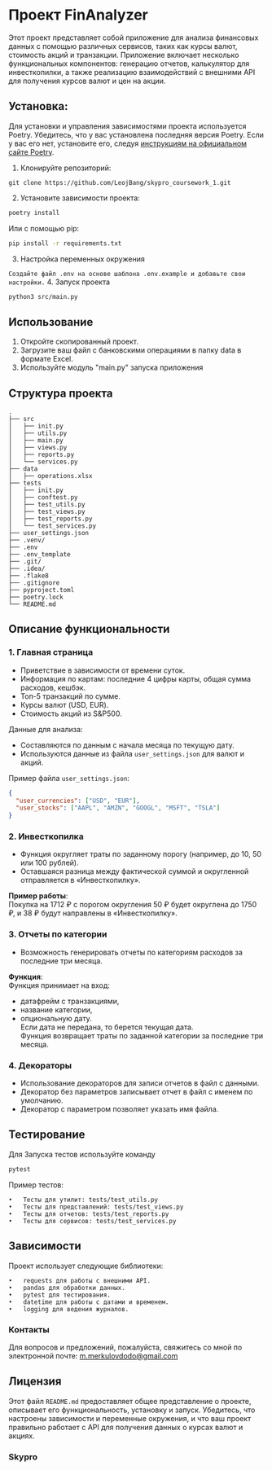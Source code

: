 # Проект FinAnalyzer

Этот проект представляет собой приложение для анализа финансовых данных с помощью различных сервисов, таких как курсы валют, стоимость акций и транзакции. Приложение включает несколько функциональных компонентов: генерацию отчетов, калькулятор для инвесткопилки, а также реализацию взаимодействий с внешними API для получения курсов валют и цен на акции.

## Установка:

Для установки и управления зависимостями проекта используется Poetry. Убедитесь, что у вас установлена последняя версия
Poetry. Если у вас его нет, установите его,
следуя [инструкциям на официальном сайте Poetry](https://python-poetry.org/docs/#installation).

1. Клонируйте репозиторий:

```
git clone https://github.com/LeojBang/skypro_coursework_1.git
```

2. Установите зависимости проекта:

```bash
poetry install
````
Или с помощью pip:
```bash
pip install -r requirements.txt
```

3. Настройка переменных окружения

``
 Создайте файл .env на основе шаблона .env.example и добавьте свои настройки.
``
4. Запуск проекта
```bash
python3 src/main.py
```
## Использование

1. Откройте скопированный проект.
2. Загрузите ваш файл с банковскими операциями в папку data в формате Excel.
3. Используйте модуль "main.py" запуска приложения


## Структура проекта

```
.
├── src
│   ├── init.py
│   ├── utils.py
│   ├── main.py
│   ├── views.py
│   ├── reports.py
│   └── services.py
├── data
│   ├── operations.xlsx
├── tests
│   ├── init.py
│   ├── conftest.py
│   ├── test_utils.py
│   ├── test_views.py
│   ├── test_reports.py
│   └── test_services.py
├── user_settings.json
├── .venv/
├── .env
├── .env_template
├── .git/
├── .idea/
├── .flake8
├── .gitignore
├── pyproject.toml
├── poetry.lock
└── README.md
```

## Описание функциональности

### 1. Главная страница
- Приветствие в зависимости от времени суток.
- Информация по картам: последние 4 цифры карты, общая сумма расходов, кешбэк.
- Топ-5 транзакций по сумме.
- Курсы валют (USD, EUR).
- Стоимость акций из S&P500.

Данные для анализа:
- Составляются по данным с начала месяца по текущую дату.
- Используются данные из файла `user_settings.json` для валют и акций.

Пример файла `user_settings.json`:

```json
{
  "user_currencies": ["USD", "EUR"],
  "user_stocks": ["AAPL", "AMZN", "GOOGL", "MSFT", "TSLA"]
}
```
### 2. Инвесткопилка
- Функция округляет траты по заданному порогу (например, до 10, 50 или 100 рублей).
- Оставшаяся разница между фактической суммой и округленной отправляется в «Инвесткопилку».

**Пример работы**:  
Покупка на 1712 ₽ с порогом округления 50 ₽ будет округлена до 1750 ₽, и 38 ₽ будут направлены в «Инвесткопилку».

### 3. Отчеты по категории
- Возможность генерировать отчеты по категориям расходов за последние три месяца.

**Функция**:  
Функция принимает на вход:
- датафрейм с транзакциями,
- название категории,
- опциональную дату.  
Если дата не передана, то берется текущая дата.  
Функция возвращает траты по заданной категории за последние три месяца.

### 4. Декораторы
- Использование декораторов для записи отчетов в файл с данными.
- Декоратор без параметров записывает отчет в файл с именем по умолчанию.
- Декоратор с параметром позволяет указать имя файла.

## Тестирование

Для Запуска тестов используйте команду
```bash
pytest
```

Пример тестов:

	•	Тесты для утилит: tests/test_utils.py
	•	Тесты для представлений: tests/test_views.py
	•	Тесты для отчетов: tests/test_reports.py
	•	Тесты для сервисов: tests/test_services.py

## Зависимости

Проект использует следующие библиотеки:

	•	requests для работы с внешними API.
	•	pandas для обработки данных.
	•	pytest для тестирования.
	•	datetime для работы с датами и временем.
	•	logging для ведения журналов.

### Контакты

Для вопросов и предложений, пожалуйста, свяжитесь со мной по электронной почте: m.merkulovdodo@gmail.com

## Лицензия
Этот файл `README.md` предоставляет общее представление о проекте, описывает его функциональность, установку и запуск. Убедитесь, что настроены зависимости и переменные окружения, и что ваш проект правильно работает с API для получения данных о курсах валют и акциях.

### Skypro

